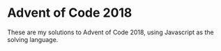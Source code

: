 # Advent of Code 2018
These are my solutions to Advent of Code 2018, using Javascript as the solving language.